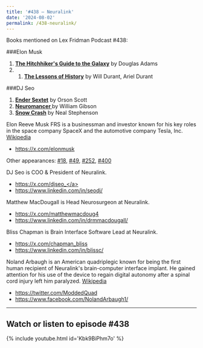 ```yaml
---
title: '#438 – Neuralink'
date: '2024-08-02'
permalink: /438-neuralink/
---
```


Books mentioned on Lex Fridman Podcast #438:

###Elon Musk
1. <b><a href="https://amzn.to/3XtmP23" target="_blank" rel="sponsored noopener noreferrer">The Hitchhiker's Guide to the Galaxy</a></b> by Douglas Adams
2. 1. <b><a href="https://amzn.to/3Z5Y2mM" target="_blank" rel="sponsored noopener noreferrer">The Lessons of History</a></b> by Will Durant, Ariel Durant


###DJ Seo
1. <b><a href="https://amzn.to/3AWJKLd" target="_blank" rel="sponsored noopener noreferrer">Ender Sextet</a></b> by Orson Scott
2. <b><a href="https://amzn.to/4e2PXni" target="_blank" rel="sponsored noopener noreferrer"> Neuromancer </a></b> by William Gibson
3. <b><a href="https://amzn.to/3XrvbIG" target="_blank" rel="sponsored noopener noreferrer">Snow Crash</a></b> by Neal Stephenson

<!--more-->

Elon Reeve Musk FRS is a businessman and investor known for his key roles in the space company SpaceX and the automotive company Tesla, Inc. <a href="https://en.wikipedia.org/wiki/Elon_Musk" target="_blank">Wikipedia</a>

- <a href="https://x.com/elonmusk" target="_blank">https://x.com/elonmusk</a>

Other appearances: [\#18](/18-elon-musk/), [\#49](/49-elon-musk/), [\#252](/252-elon-musk/), [\#400](/400-elon-musk/)

DJ Seo is COO & President of Neuralink.

- <a href="https://x.com/djseo_" target="_blank">https://x.com/djseo_</a>
- <a href="https://www.linkedin.com/in/seodj/" target="_blank">https://www.linkedin.com/in/seodj/</a>

Matthew MacDougall is Head Neurosurgeon at Neuralink. 

- <a href="https://x.com/matthewmacdoug4" target="_blank">https://x.com/matthewmacdoug4</a>
- <a href="https://www.linkedin.com/in/drmmacdougall/" target="_blank">https://www.linkedin.com/in/drmmacdougall/</a>

Bliss Chapman is Brain Interface Software Lead at Neuralink. 
- <a href="https://x.com/chapman_bliss" target="_blank">https://x.com/chapman_bliss</a>
- <a href="https://www.linkedin.com/in/blissc/" target="_blank">https://www.linkedin.com/in/blissc/</a>

Noland Arbaugh is an American quadriplegic known for being the first human recipient of Neuralink's brain-computer interface implant. He gained attention for his use of the device to regain digital autonomy after a spinal cord injury left him paralyzed. <a href="https://en.wikipedia.org/wiki/Noland_Arbaugh" target="_blank">Wikipedia</a>

- <a href="https://twitter.com/ModdedQuad" target="_blank">https://twitter.com/ModdedQuad</a>
- <a href="https://www.facebook.com/NolandArbaugh1/" target="_blank">https://www.facebook.com/NolandArbaugh1/</a>

- - - - - -

## Watch or listen to episode #438

{% include youtube.html id='Kbk9BiPhm7o' %}